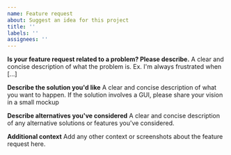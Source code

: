 ```yaml
---
name: Feature request
about: Suggest an idea for this project
title: ''
labels: ''
assignees: ''
---
```


**Is your feature request related to a problem? Please describe.**
A clear and concise description of what the problem is. Ex. I'm always frustrated when [...]

**Describe the solution you'd like**
A clear and concise description of what you want to happen. If the solution involves a GUI, please share your vision in a small mockup

**Describe alternatives you've considered**
A clear and concise description of any alternative solutions or features you've considered.

**Additional context**
Add any other context or screenshots about the feature request here.
